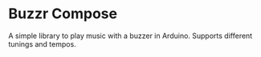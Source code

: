 # Buzzr Compose
A simple library to play music with a buzzer in Arduino. Supports different tunings and tempos.
